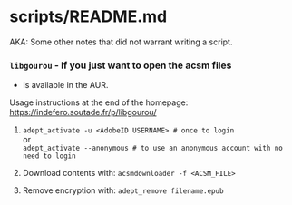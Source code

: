 # scripts/README.md

AKA: Some other notes that did not warrant writing a script.

### `libgourou` - If you just want to open the acsm files

- Is available in the AUR.

Usage instructions at the end of the homepage: \
https://indefero.soutade.fr/p/libgourou/

1.  `adept_activate -u <AdobeID USERNAME> # once to login` \
    or \
    `adept_activate --anonymous # to use an anonymous account with no need to login`

2. Download contents with: `acsmdownloader -f <ACSM_FILE>`

3. Remove encryption with: `adept_remove filename.epub`

